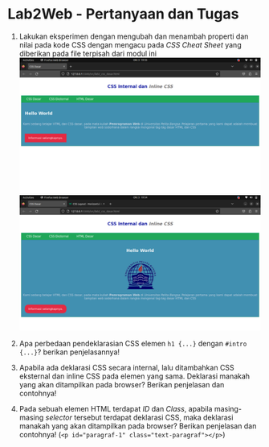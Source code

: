 # Lab2Web - Pertanyaan dan Tugas

1. Lakukan eksperimen dengan mengubah dan menambah properti dan nilai pada kode CSS dengan mengacu pada _CSS Cheat Sheet_ yang diberikan pada file terpisah dari modul ini
![before_1](/img/before_1.jpg)
![after_1](/img/after_1.jpg)

2. Apa perbedaan pendeklarasian CSS elemen `h1 {...}` dengan `#intro {...}`? berikan penjelasannya!

3. Apabila ada deklarasi CSS secara internal, lalu ditambahkan CSS eksternal dan inline CSS pada elemen yang sama. Deklarasi manakah yang akan ditampilkan pada browser? Berikan penjelasan dan contohnya!

4. Pada sebuah elemen HTML terdapat _ID_ dan _Class_, apabila masing-masing _selector_ tersebut terdapat deklarasi CSS, maka deklarasi manakah yang akan ditampilkan pada browser? Berikan penjelasan dan contohnya! (`<p id="paragraf-1" class="text-paragraf"></p>`)